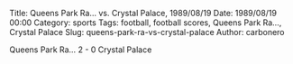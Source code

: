 Title: Queens Park Ra… vs. Crystal Palace, 1989/08/19
Date: 1989/08/19 00:00
Category: sports
Tags: football, football scores, Queens Park Ra…, Crystal Palace
Slug: queens-park-ra-vs-crystal-palace
Author: carbonero


Queens Park Ra… 2 - 0 Crystal Palace
